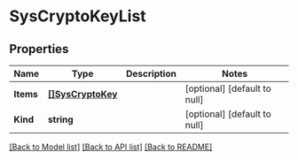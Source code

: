 # SysCryptoKeyList

## Properties
Name | Type | Description | Notes
------------ | ------------- | ------------- | -------------
**Items** | [**[]SysCryptoKey**](sys_crypto_key.md) |  | [optional] [default to null]
**Kind** | **string** |  | [optional] [default to null]

[[Back to Model list]](../README.md#documentation-for-models) [[Back to API list]](../README.md#documentation-for-api-endpoints) [[Back to README]](../README.md)


